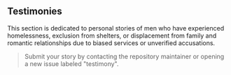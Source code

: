 ## Testimonies

This section is dedicated to personal stories of men who have experienced homelessness, exclusion from shelters, or displacement from family and romantic relationships due to biased services or unverified accusations.

> Submit your story by contacting the repository maintainer or opening a new issue labeled "testimony".
